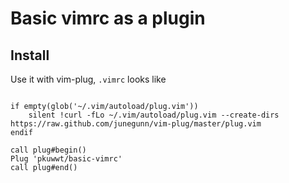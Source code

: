 
# Basic vimrc as a plugin

## Install


Use it with vim-plug, `.vimrc` looks like

```

if empty(glob('~/.vim/autoload/plug.vim'))
	silent !curl -fLo ~/.vim/autoload/plug.vim --create-dirs https://raw.github.com/junegunn/vim-plug/master/plug.vim
endif

call plug#begin()
Plug 'pkuwwt/basic-vimrc'
call plug#end()
```


